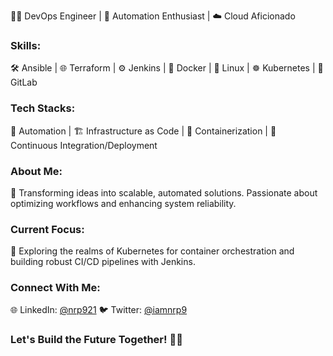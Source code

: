 👨‍💻 DevOps Engineer | 🚀 Automation Enthusiast | ☁️ Cloud Aficionado

### Skills:
🛠️ Ansible | 🌐 Terraform | ⚙️ Jenkins | 🐳 Docker | 🐧 Linux | ☸️ Kubernetes | 🚀 GitLab

### Tech Stacks:
🤖 Automation | 🏗️ Infrastructure as Code | 🚢 Containerization | 🔄 Continuous Integration/Deployment

### About Me:
🌟 Transforming ideas into scalable, automated solutions. Passionate about optimizing workflows and enhancing system reliability. 

### Current Focus:
🚀 Exploring the realms of Kubernetes for container orchestration and building robust CI/CD pipelines with Jenkins.

### Connect With Me:
🌐 LinkedIn: [@nrp921](https://www.linkedin.com/in/nrp921/)
🐦 Twitter: [@iamnrp9](https://twitter.com/iamnrp9)

### Let's Build the Future Together! 🌈✨
